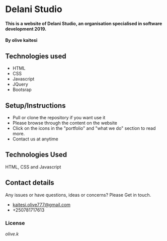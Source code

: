 # Delani Studio
#### This is a website of Delani Studio, an organisation specialised in software development 2019.
#### By **olive kaitesi**
## Technologies used
* HTML
* CSS
* Javascript
* JQuery
* Bootsrap
## Setup/Instructions
* Pull or clone the repository if you want use it
* Please browse through the content on the website
* Click on the icons in the "portfolio" and "what we do" section to read more.
* Contact us at anytime
## Technologies Used
HTML, CSS and Javascript
## Contact details
 Any issues or have questions, ideas or concerns? 
  Please Get in touch.
 * kaitesi.olive777@gmail.com
 * +250781717613
### License
*olive.k*
